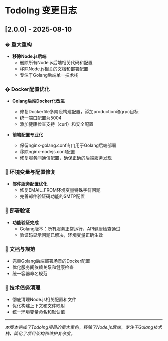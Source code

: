 # TodoIng 变更日志

## [2.0.0] - 2025-08-10

### � 重大重构

- **移除Node.js后端**
  - 删除所有Node.js后端相关代码和配置
  - 移除Node.js相关的文档和部署配置
  - 专注于Golang后端单一技术栈

### � Docker配置优化

- **Golang后端Docker化改进**
  - 修复Dockerfile多阶段构建配置，添加production和grpc目标
  - 统一端口配置为5004
  - 添加健康检查支持（curl）和安全配置
  
- **前端配置专业化**
  - 保留nginx-golang.conf专门用于Golang后端部署
  - 移除nginx-nodejs.conf配置
  - 修复服务间通信配置，确保正确的后端服务发现

### 🐛 环境变量与配置修复

- **邮件服务配置优化**
  - 修复EMAIL_FROM环境变量特殊字符问题
  - 完善邮件验证码功能的SMTP配置

### 🚀 部署验证

- **功能验证完成**
  - Golang版本：所有服务正常运行，API健康检查通过
  - 验证码显示问题已解决，环境变量正确生效

### 📝 文档与规范

- 完善Golang后端部署场景的Docker配置
- 优化服务间依赖关系和健康检查
- 统一容器命名规范

### 🔄 技术债务清理

- 彻底清理Node.js相关配置和文件
- 优化构建上下文和文件映射
- 统一环境变量命名和默认值

---

*本版本完成了TodoIng项目的重大重构，移除了Node.js后端，专注于Golang技术栈，简化了项目架构和维护复杂度。*
